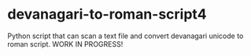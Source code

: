 # devanagari-to-roman-script4
Python script that can scan a text file and convert devanagari unicode to roman script.
WORK IN PROGRESS!
